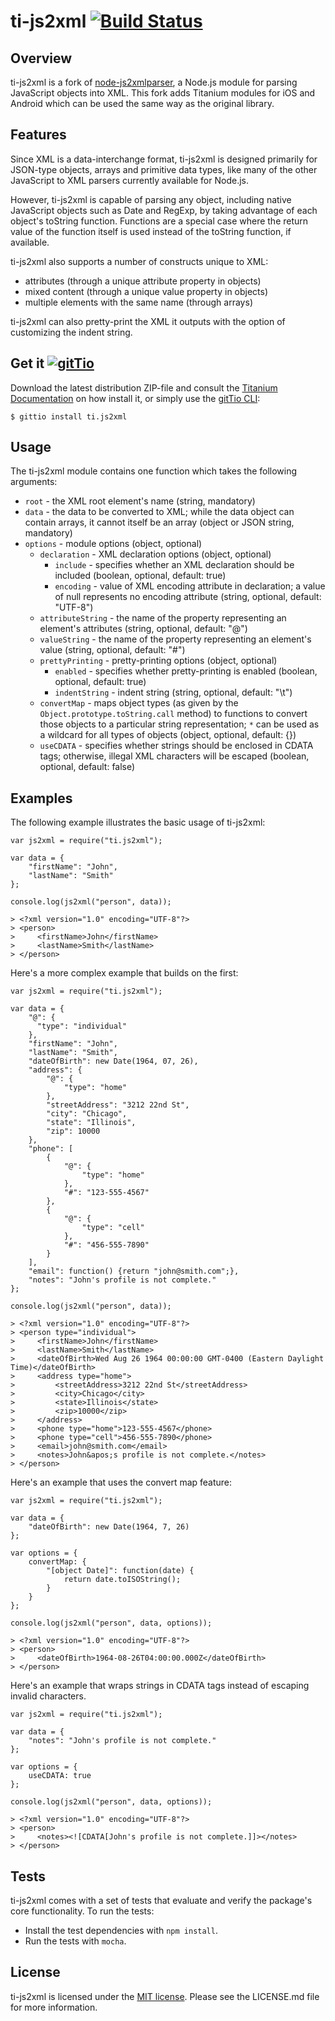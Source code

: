# ti-js2xml [![Build Status](https://travis-ci.org/manumaticx/ti-js2xml.svg?branch=master)](https://travis-ci.org/manumaticx/ti-js2xml/)

## Overview ##

ti-js2xml is a fork of [node-js2xmlparser](https://github.com/michaelkourlas/node-js2xmlparser), a Node.js module for parsing JavaScript objects into XML. This fork adds Titanium modules for iOS and Android which can be used the same way as the original library.

## Features ##

Since XML is a data-interchange format, ti-js2xml is designed primarily for JSON-type objects, arrays and primitive
data types, like many of the other JavaScript to XML parsers currently available for Node.js.

However, ti-js2xml is capable of parsing any object, including native JavaScript objects such as Date and RegExp, by
taking advantage of each object's toString function. Functions are a special case where the return value of the function
itself is used instead of the toString function, if available.

ti-js2xml also supports a number of constructs unique to XML:

* attributes (through a unique attribute property in objects)
* mixed content (through a unique value property in objects)
* multiple elements with the same name (through arrays)

ti-js2xml can also pretty-print the XML it outputs with the option of customizing the indent string.

## Get it  [![gitTio](http://gitt.io/badge.png)](http://gitt.io/component/ti.js2xml) ##
Download the latest distribution ZIP-file and consult the [Titanium Documentation](http://docs.appcelerator.com/titanium/latest/#!/guide/Using_a_Module) on how install it, or simply use the [gitTio CLI](http://gitt.io/cli):

`$ gittio install ti.js2xml`

## Usage ##

The ti-js2xml module contains one function which takes the following arguments:

* `root` - the XML root element's name (string, mandatory)
* `data` - the data to be converted to XML; while the data object can contain arrays, it cannot itself be an array
  (object or JSON string, mandatory)
* `options` - module options (object, optional)
    * `declaration` - XML declaration options (object, optional)
        * `include` - specifies whether an XML declaration should be included (boolean, optional, default: true)
        * `encoding` - value of XML encoding attribute in declaration; a value of null represents no encoding attribute
          (string, optional, default: "UTF-8")
    * `attributeString` - the name of the property representing an element's attributes (string, optional, default: "@")
    * `valueString` - the name of the property representing an element's value (string, optional, default: "#")
    * `prettyPrinting` - pretty-printing options (object, optional)
        * `enabled` - specifies whether pretty-printing is enabled (boolean, optional, default: true)
        * `indentString` - indent string (string, optional, default: "\t")
    * `convertMap` - maps object types (as given by the `Object.prototype.toString.call` method) to functions to convert
      those objects to a particular string representation; `*` can be used as a wildcard for all types of objects
      (object, optional, default: {})
    * `useCDATA` - specifies whether strings should be enclosed in CDATA tags; otherwise, illegal XML characters will
      be escaped (boolean, optional, default: false)

## Examples ##

The following example illustrates the basic usage of ti-js2xml:

    var js2xml = require("ti.js2xml");

    var data = {
        "firstName": "John",
        "lastName": "Smith"
    };

    console.log(js2xml("person", data));

    > <?xml version="1.0" encoding="UTF-8"?>
    > <person>
    >     <firstName>John</firstName>
    >     <lastName>Smith</lastName>
    > </person>

Here's a more complex example that builds on the first:

    var js2xml = require("ti.js2xml");

    var data = {
        "@": {
          "type": "individual"
        },
        "firstName": "John",
        "lastName": "Smith",
        "dateOfBirth": new Date(1964, 07, 26),
        "address": {
            "@": {
                "type": "home"
            },
            "streetAddress": "3212 22nd St",
            "city": "Chicago",
            "state": "Illinois",
            "zip": 10000
        },
        "phone": [
            {
                "@": {
                    "type": "home"
                },
                "#": "123-555-4567"
            },
            {
                "@": {
                    "type": "cell"
                },
                "#": "456-555-7890"
            }
        ],
        "email": function() {return "john@smith.com";},
        "notes": "John's profile is not complete."
    };

    console.log(js2xml("person", data));

    > <?xml version="1.0" encoding="UTF-8"?>
    > <person type="individual">
    >     <firstName>John</firstName>
    >     <lastName>Smith</lastName>
    >     <dateOfBirth>Wed Aug 26 1964 00:00:00 GMT-0400 (Eastern Daylight Time)</dateOfBirth>
    >     <address type="home">
    >         <streetAddress>3212 22nd St</streetAddress>
    >         <city>Chicago</city>
    >         <state>Illinois</state>
    >         <zip>10000</zip>
    >     </address>
    >     <phone type="home">123-555-4567</phone>
    >     <phone type="cell">456-555-7890</phone>
    >     <email>john@smith.com</email>
    >     <notes>John&apos;s profile is not complete.</notes>
    > </person>

Here's an example that uses the convert map feature:

    var js2xml = require("ti.js2xml");

    var data = {
        "dateOfBirth": new Date(1964, 7, 26)
    };

    var options = {
        convertMap: {
            "[object Date]": function(date) {
                return date.toISOString();
            }
        }
    };

    console.log(js2xml("person", data, options));

    > <?xml version="1.0" encoding="UTF-8"?>
    > <person>
    >     <dateOfBirth>1964-08-26T04:00:00.000Z</dateOfBirth>
    > </person>

Here's an example that wraps strings in CDATA tags instead of escaping invalid characters.

    var js2xml = require("ti.js2xml");

    var data = {
        "notes": "John's profile is not complete."
    };

    var options = {
        useCDATA: true
    };

    console.log(js2xml("person", data, options));

    > <?xml version="1.0" encoding="UTF-8"?>
    > <person>
    >     <notes><![CDATA[John's profile is not complete.]]></notes>
    > </person>

## Tests ##

ti-js2xml comes with a set of tests that evaluate and verify the package's core functionality. To run the tests:

* Install the test dependencies with `npm install`.
* Run the tests with `mocha`.

## License ##

ti-js2xml is licensed under the [MIT license](http://opensource.org/licenses/MIT). Please see the LICENSE.md file
for more information.
